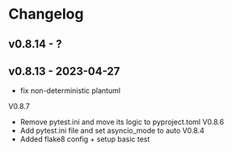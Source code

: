 # Changelog

## v0.8.14 - ?


## v0.8.13 - 2023-04-27

- fix non-deterministic plantuml

V0.8.7
- Remove pytest.ini and move its logic to pyproject.toml
V0.8.6
- Add pytest.ini file and set asyncio_mode to auto
V0.8.4
- Added flake8 config + setup basic test
